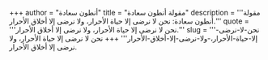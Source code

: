 +++
author = "أنطون سعادة"
title = "مقولة أنطون سعادة"
description = '''مقولة أنطون سعادة: نحن لا نرضى إلا حياة الأحرار، ولا نرضى إلا أخلاق الأحرار.'''
quote = '''نحن لا نرضى إلا حياة الأحرار، ولا نرضى إلا أخلاق الأحرار.'''
slug = '''نحن-لا-نرضى-إلا-حياة-الأحرار،-ولا-نرضى-إلا-أخلاق-الأحرار'''
+++
نحن لا نرضى إلا حياة الأحرار، ولا نرضى إلا أخلاق الأحرار.
